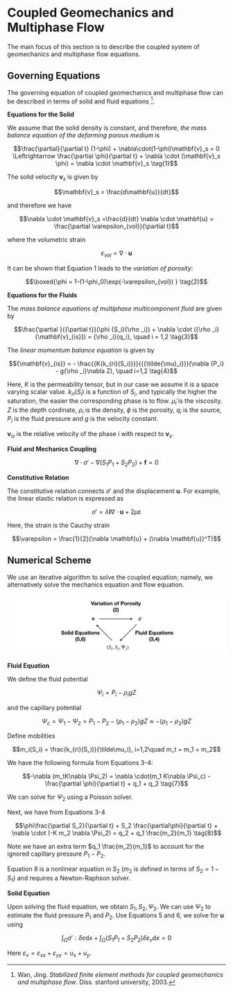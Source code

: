 # Coupled Geomechanics and Multiphase Flow

The main focus of this section is to describe the coupled system of geomechanics and multiphase flow equations. 



## Governing Equations

The governing equation of coupled geomechanics and multiphase flow can be described in terms of solid and fluid equations [^geomechanics].

[^geomechanics]: Wan, Jing. *Stabilized finite element methods for coupled geomechanics and multiphase flow*. Diss. stanford university, 2003. 

**Equations for the Solid**

We assume that the solid density is constant, and therefore, *the mass balance equation of the deforming porous medium* is

$$\frac{\partial}{\partial t} (1-\phi) + \nabla\cdot(1-\phi)\mathbf{v}_s = 0 \Leftrightarrow \frac{\partial \phi}{\partial t} + \nabla \cdot (\mathbf{v}_s \phi) = \nabla \cdot \mathbf{v}_s \tag{1}$$

The solid velocity $\mathbf{v}_s$ is given by  


$$\mathbf{v}_s = \frac{d\mathbf{u}}{dt}$$ 


and therefore we have 


$$\nabla \cdot \mathbf{v}_s =\frac{d}{dt} \nabla  \cdot \mathbf{u} = \frac{\partial \varepsilon_{vol}}{\partial t}$$


where the volumetric strain 


$$\varepsilon_{vol} = \nabla \cdot \mathbf{u} $$


It can be shown that Equation 1 leads to the *variation of porosity*:

$$\boxed{\phi = 1-(1-\phi_0)\exp(-\varepsilon_{vol}) } \tag{2}$$

**Equations for the Fluids**

The *mass balance equations of multiphase multicomponent fluid* are given by

$$\frac{\partial }{{\partial t}}(\phi {S_i}{\rho _i}) + \nabla  \cdot ({\rho _i}{\mathbf{v}_{is}}) = {\rho _i}{q_i}, \quad i = 1,2 \tag{3}$$

The *linear momentum balance equation* is given by 

$${\mathbf{v}_{is}} =  - \frac{{K{k_{ri}(S_i)}}}{{{\tilde{\mu}_i}}}(\nabla {P_i} - g{\rho _i}\nabla Z), \quad i=1,2 \tag{4}$$

Here, $K$ is the permeability tensor, but in our case we assume it is a space varying scalar value. $k_{ri}(S_i)$ is a function of $S_i$, and typically the higher the saturation, the easier the corresponding phase is to flow. $\tilde \mu_i$ is the viscosity. $Z$ is the depth cordinate, $\rho_i$ is the density, $\phi$ is the porosity, $q_i$ is the source, $P_i$ is the fluid pressure and $g$ is the velocity constant. 

$\mathbf{v}_{is}$ is the relative velocity of the phase $i$ with respect to $\mathbf{v}_s$. 

**Fluid and Mechanics Coupling**

$$\nabla \cdot {\sigma}' - \nabla \left( S_1P_1 + S_2P_2 \right) + \mathbf{f} = 0\tag{5}$$

**Constitutive Relation**

The constitutive relation connects $\sigma'$ and the displacement $\mathbf{u}$. For example, the linear elastic relation is expressed as 

$$\sigma' = \lambda \mathbf{I}\nabla \cdot \mathbf{u} + 2\mu \varepsilon \tag{6}$$

Here, the strain is the Cauchy strain

$$\varepsilon = \frac{1}{2}(\nabla \mathbf{u} + (\nabla \mathbf{u})^T)$$



## Numerical Scheme

We use an iterative algorithm to solve the coupled equation; namely, we alternatively solve the mechanics equation and flow equation. 

![image-20200313003554865](./assets/visco/scheme.png)

**Fluid Equation**

We define the fluid potential 

$$\Psi_i = P_i - \rho_i gZ$$

and the capillary potential 

$$\Psi_c = \Psi_1 - \Psi_2 = P_1 -P_2 - (\rho_1-\rho_2)gZ \approx - (\rho_1-\rho_2)gZ$$

Define mobilities 

$$m_i(S_i) = \frac{k_{ri}(S_i)}{\tilde\mu_i}, i=1,2\quad m_t = m_1 + m_2$$

We have the following formula from Equations 3-4:

$$-\nabla (m_tK\nabla \Psi_2) = \nabla \cdot(m_1 K\nabla \Psi_c) - \frac{\partial \phi}{\partial t} + q_1 + q_2 \tag{7}$$

We can solve for $\Psi_2$ using a Poisson solver. 

Next, we have from Equations 3-4

$$\phi\frac{\partial S_2}{\partial t} + S_2 \frac{\partial\phi}{\partial t} + \nabla \cdot (-K m_2 \nabla \Psi_2) = q_2 + q_1 \frac{m_2}{m_1} \tag{8}$$

Note we have an extra term $q_1 \frac{m_2}{m_1}$ to account for the ignored capillary pressure $P_1-P_2$. 

Equation 8 is a nonlinear equation in $S_2$ ($m_2$ is defined in terms of $S_2=1-S_1$) and requires a Newton-Raphson solver. 

**Solid Equation**

Upon solving the fluid equation, we obtain $S_1, S_2, \Psi_2$. We can use $\Psi_2$ to estimate the fluid pressure $P_1$ and $P_2$. Use Equations 5 and 6, we solve for $\mathbf{u}$ using

$$\int_\Omega \sigma' :\delta \varepsilon \mathrm{d} x + \int_\Omega (S_1P_1+S_2P_2)\delta \varepsilon_v \mathrm{d}x = 0$$

Here $\varepsilon_v = \varepsilon_{xx} + \varepsilon_{yy} = u_x + u_y$. 



